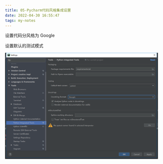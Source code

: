 ```yaml
---
title: 05-Pycharm代码风格集成设置
date: 2022-04-30 16:55:47
tags: my-notes
---
```

设置代码分风格为 Google

设置默认的测试模式



![1540539010595](/assets/1540539010595.png)